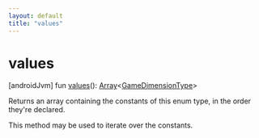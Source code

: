 ```yaml
---
layout: default
title: "values"
---
```


# values

[androidJvm]
fun [values](values.md)(): [Array](https://kotlinlang.org/api/core/kotlin-stdlib/kotlin/-array/index.html)<[GameDimensionType](index.md)>

Returns an array containing the constants of this enum type, in the order they're declared.

This method may be used to iterate over the constants.